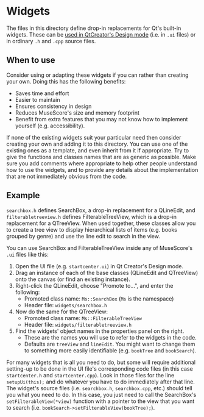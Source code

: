 Widgets
=======

The files in this directory define drop-in replacements for Qt's built-in
widgets. These can be [used in QtCreator's Design mode][promoting-widgets]
(i.e. in `.ui` files) or in ordinary `.h` and `.cpp` source files.

[promoting-widgets]: http://doc.qt.io/qt-5/designer-using-custom-widgets.html#promoting-widgets

## When to use

Consider using or adapting these widgets if you can rather than creating your
own. Doing this has the following benefits:

- Saves time and effort
- Easier to maintain
- Ensures consistency in design
- Reduces MuseScore's size and memory footprint
- Benefit from extra features that you may not know how to implement yourself
  (e.g. accessibility).

If none of the existing widgets suit your particular need then consider
creating your own and adding it to this directory. You can use one of the
existing ones as a template, and even inherit from it if appropriate. Try to
give the functions and classes names that are as generic as possible. Make
sure you add comments where appropriate to help other people understand how
to use the widgets, and to provide any details about the implementation that
are not immediately obvious from the code.

## Example

`searchbox.h` defines SearchBox, a drop-in replacement for a QLineEdit, and
`filterabletreeview.h` defines FilterableTreeView, which is a drop-in
replacement for a QTreeView. When used together, these classes allow you to
create a tree view to display hierarchical lists of items (e.g. books grouped
by genre) and use the line edit to search in the view.

You can use SearchBox and FilterableTreeView inside any of MuseScore's `.ui`
files like this:

1. Open the UI file (e.g. `startcenter.ui`) in Qt Creator's Design mode.
2. Drag an instance of each of the base classes (QLineEdit and QTreeView) onto
  the canvas (or find an existing instance).
3. Right-click the QLineEdit, choose "Promote to...", and enter the following:
    - Promoted class name: `Ms::SearchBox` (`Ms` is the namespace)
    - Header file: `widgets/searchbox.h`
4. Now do the same for the QTreeView:
    - Promoted class name: `Ms::FilterableTreeView`
    - Header file: `widgets/filterabletreeview.h`
5. Find the widgets' object names in the properties panel on the right.
    - These are the names you will use to refer to the widgets in the code.
    - Defaults are `treeView` and `lineEdit`. You might want to change them to
      something more easily identifiable (e.g. `bookTree` and `bookSearch`).

For many widgets that is all you need to do, but some will require additional
setting-up to be done in the UI file's corresponding code files (in this case
`startcenter.h` and `startcenter.cpp`). Look in those files for the line
`setupUi(this);` and do whatever you have to do immediately after that line.
The widget's source files (i.e. `searchbox.h`, `searchbox.cpp`, etc.) should
tell you what you need to do. In this case, you just need to call the
SearchBox's `setFilterableView(*view)` function with a pointer to the view
that you want to search (i.e. `bookSearch->setFilterableView(bookTree);`).
